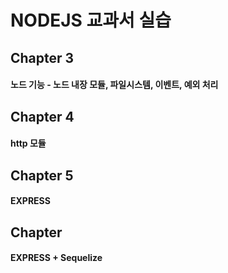 # NODEJS 교과서 실습

## Chapter 3

#### 노드 기능 - 노드 내장 모듈, 파일시스템, 이벤트, 예외 처리

## Chapter 4

#### http 모듈

## Chapter 5

#### EXPRESS

## Chapter

#### EXPRESS + Sequelize
